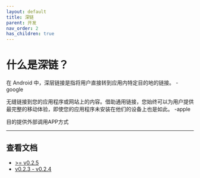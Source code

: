 ```yaml
---
layout: default
title: 深链
parent: 开发
nav_order: 2
has_children: true
---
```


# 什么是深链？

在 Android 中，深层链接是指将用户直接转到应用内特定目的地的链接。 -google

无缝链接到您的应用程序或网站上的内容。借助通用链接，您始终可以为用户提供最完整的移动体验，即使您的应用程序未安装在他们的设备上也是如此。
-apple

目的提供外部调用APP方式

----

## 查看文档

- [>= v0.2.5](./call/call_v2)
- [v0.2.3 - v0.2.4](./call/call_v1)

